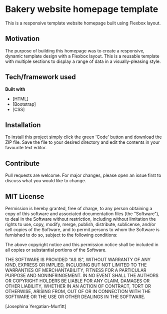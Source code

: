 # Bakery website homepage template
This is a responsive template website homepage built using Flexbox layout.

## Motivation
The purpose of building this homepage was to create a responsive, dynamic template design with a Flexbox layout. This is a reusable template with multiple sections to display a range of data in a visually-pleasing style.

## Tech/framework used
<b>Built with</b>
- [HTML]
- [Bootstrap]
- [CSS]

## Installation
To install this project simply click the green 'Code' button and download the ZIP file. Save the file to your desired directory and edit the contents in your favourite text editor. 

## Contribute
Pull requests are welcome. For major changes, please open an issue first to discuss what you would like to change.

## MIT License
Permission is hereby granted, free of charge, to any person obtaining a copy
of this software and associated documentation files (the "Software"), to deal
in the Software without restriction, including without limitation the rights
to use, copy, modify, merge, publish, distribute, sublicense, and/or sell
copies of the Software, and to permit persons to whom the Software is
furnished to do so, subject to the following conditions:

The above copyright notice and this permission notice shall be included in all
copies or substantial portions of the Software.

THE SOFTWARE IS PROVIDED "AS IS", WITHOUT WARRANTY OF ANY KIND, EXPRESS OR
IMPLIED, INCLUDING BUT NOT LIMITED TO THE WARRANTIES OF MERCHANTABILITY,
FITNESS FOR A PARTICULAR PURPOSE AND NONINFRINGEMENT. IN NO EVENT SHALL THE
AUTHORS OR COPYRIGHT HOLDERS BE LIABLE FOR ANY CLAIM, DAMAGES OR OTHER
LIABILITY, WHETHER IN AN ACTION OF CONTRACT, TORT OR OTHERWISE, ARISING FROM,
OUT OF OR IN CONNECTION WITH THE SOFTWARE OR THE USE OR OTHER DEALINGS IN THE
SOFTWARE.

[Josephina Yergatian-Murfitt]
